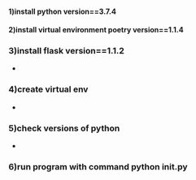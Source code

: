 #### 1)install python version==3.7.4

#### 2)install virtual environment poetry version==1.1.4

### 3)install flask version==1.1.2
-
### 4)create virtual env
-
### 5)check versions of python
-
### 6)run program with command python __init__.py
